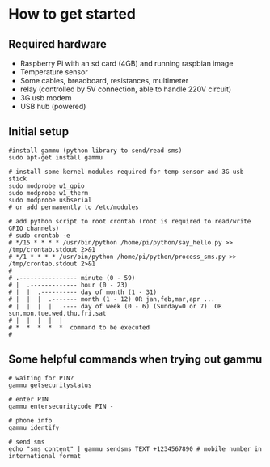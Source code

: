 How to get started
==================

Required hardware
-----------------
* Raspberry Pi with an sd card (4GB) and running raspbian image
* Temperature sensor
* Some cables, breadboard, resistances, multimeter
* relay (controlled by 5V connection, able to handle 220V circuit)
* 3G usb modem
* USB hub (powered)


Initial setup
-------------
    #install gammu (python library to send/read sms)
    sudo apt-get install gammu

    # install some kernel modules required for temp sensor and 3G usb stick
    sudo modprobe w1_gpio
    sudo modprobe w1_therm
    sudo modprobe usbserial
    # or add permanently to /etc/modules

    # add python script to root crontab (root is required to read/write GPIO channels)
    # sudo crontab -e
    # */15 * * * * /usr/bin/python /home/pi/python/say_hello.py >> /tmp/crontab.stdout 2>&1
    # */1 * * * * /usr/bin/python /home/pi/python/process_sms.py >> /tmp/crontab.stdout 2>&1
    #
    # .---------------- minute (0 - 59) 
    # |  .------------- hour (0 - 23)
    # |  |  .---------- day of month (1 - 31)
    # |  |  |  .------- month (1 - 12) OR jan,feb,mar,apr ... 
    # |  |  |  |  .---- day of week (0 - 6) (Sunday=0 or 7)  OR sun,mon,tue,wed,thu,fri,sat 
    # |  |  |  |  |
    # *  *  *  *  *  command to be executed
    #

Some helpful commands when trying out gammu
-------------------------------------------
    # waiting for PIN?
    gammu getsecuritystatus

    # enter PIN
    gammu entersecuritycode PIN -

    # phone info
    gammu identify

    # send sms
    echo "sms content" | gammu sendsms TEXT +1234567890 # mobile number in international format
